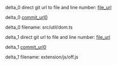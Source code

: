 delta_0 direct git url to file and line number: [file_url](https://www.github.com/ustbhuangyi/better-scroll/commit/76e658332e3af05dac58ef806b01363a150f864d/#diff-10e512d2da7d908c2afcc662943960d243b4152890ee5edfdc9cb682a98adc33L100)

delta_0 [commit_url0](https://www.github.com/ustbhuangyi/better-scroll/commit/76e658332e3af05dac58ef806b01363a150f864d)

delta_0 filename: src/util/dom.ts



delta_1 direct git url to file and line number: [file_url](https://www.github.com/lgwb89/nudge/commit/69f7a74e36e07e9d743f796341a7a29057065040/#diff-681d3f6cbb98c14b2d4f1c6f8d9db6c89b318aa12cd1d91cbb5e05abc62018cdL94)

delta_1 [commit_url0](https://www.github.com/lgwb89/nudge/commit/69f7a74e36e07e9d743f796341a7a29057065040)

delta_1 filename: extension/js/off.js



